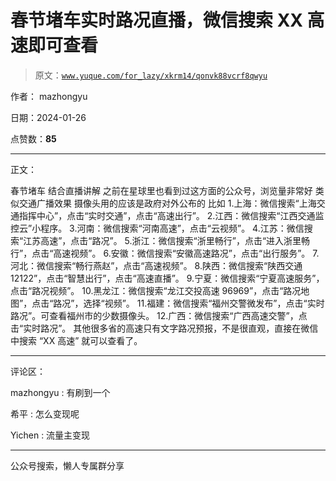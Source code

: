 # 春节堵车实时路况直播，微信搜索 XX 高速即可查看

> 原文：[`www.yuque.com/for_lazy/xkrm14/qonvk88vcrf8qwyu`](https://www.yuque.com/for_lazy/xkrm14/qonvk88vcrf8qwyu)

作者： mazhongyu

日期：2024-01-26

点赞数：**85**

* * *

正文：

春节堵车 结合直播讲解 之前在星球里也看到过这方面的公众号，浏览量非常好 类似交通广播效果 摄像头用的应该是政府对外公布的 比如
1.上海：微信搜索“上海交通指挥中心”，点击“实时交通”，点击“高速出行”。 2.江西：微信搜索“江西交通监控云”小程序。
3.河南：微信搜索“河南高速”，点击“云视频”。 4.江苏：微信搜索“江苏高速”，点击“路况”。
5.浙江：微信搜索“浙里畅行”，点击“进入浙里畅行”，点击“高速视频”。 6.安徽：微信搜索“安徽高速路况”，点击“出行服务”。
7.河北：微信搜索“畅行燕赵”，点击“高速视频”。 8.陕西：微信搜索“陕西交通 12122”，点击“智慧出行”，点击“高速直播”。
9.宁夏：微信搜索“宁夏高速服务”，点击“路况视频”。 10.黑龙江：微信搜索“龙江交投高速 96969”，点击“路况地图”，点击“路况”，选择“视频”。
11.福建：微信搜索“福州交警微发布”，点击“实时路况”。可查看福州市的少数摄像头。 12.广西：微信搜索“广西高速交警”，点击“实时路况”。
其他很多省的高速只有文字路况预报，不是很直观，直接在微信中搜索 “XX 高速” 就可以查看了。

* * *

评论区：

mazhongyu : 有刷到一个

希平 : 怎么变现呢

Yichen : 流量主变现

* * *

公众号搜索，懒人专属群分享
